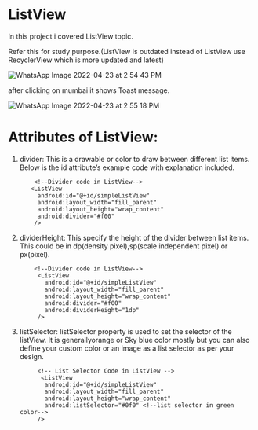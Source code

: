 # ListView 
In this project i covered ListView topic.

Refer this for study purpose.(ListView is outdated instead of ListView use RecyclerView which is more updated and latest)



![WhatsApp Image 2022-04-23 at 2 54 43 PM](https://user-images.githubusercontent.com/101108540/164888746-9ab9201a-cf1a-4ccb-8ad1-83fbf08a9109.jpeg)



after clicking on mumbai it shows Toast message.





![WhatsApp Image 2022-04-23 at 2 55 18 PM](https://user-images.githubusercontent.com/101108540/164888750-956c238b-761c-4ce6-b8b1-0bce5a02fb75.jpeg)




# Attributes of ListView:

1. divider: This is a drawable or color to draw between different list items.
   Below is the id attribute’s example code with explanation included.
   
   
           <!--Divider code in ListView-->
          <ListView
            android:id="@+id/simpleListView"
            android:layout_width="fill_parent"
            android:layout_height="wrap_content"
            android:divider="#f00"
           />



2. dividerHeight: This specify the height of the divider between list items. This could be in dp(density pixel),sp(scale independent pixel) or px(pixel).
        
        
           <!--Divider code in ListView-->
            <ListView
              android:id="@+id/simpleListView"
              android:layout_width="fill_parent"
              android:layout_height="wrap_content"
              android:divider="#f00"
              android:dividerHeight="1dp"
            />
           
3. listSelector: listSelector property is used to set the selector of the listView. It is generallyorange or Sky blue color mostly but you can also define your custom    color or an image as a list selector as per your design.



            <!-- List Selector Code in ListView -->
             <ListView
              android:id="@+id/simpleListView"
              android:layout_width="fill_parent"
              android:layout_height="wrap_content"
              android:listSelector="#0f0" <!--list selector in green color-->
            />



           
